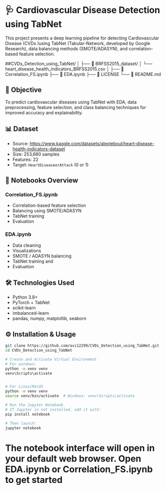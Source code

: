 # 🩺 Cardiovascular Disease Detection using TabNet

This project presents a deep learning pipeline for detecting Cardiovascular Disease (CVDs )using TabNet (Tabular-Network, developed by Google Research), data balancing methods (SMOTE/ADASYN), and correlation-based feature selection.



##CVDs_Detection_using_TabNet/
│
├── 📁 BRFSS2015_dataset/
│   └── heart_disease_health_indicators_BRFSS2015.csv
│
├── 📓 Correlation_FS.ipynb
├── 📓 EDA.ipynb
├── 📄 LICENSE
└── 📄 README.md


## 🎯 Objective

To predict cardiovascular diseases using TabNet with EDA, data preprocessing, feature selection, and class balancing techniques for improved accuracy and explainability.


## 📊 Dataset

- Source: https://www.kaggle.com/datasets/alexteboul/heart-disease-health-indicators-dataset
- Size: 253,680 samples
- Features: 22
- Target: `HeartDiseaseorAttack` (0 or 1)


## 📒 Notebooks Overview


### Correlation_FS.ipynb
- Correlation-based feature selection
- Balancing using SMOTE/ADASYN 
- TabNet training
- Evaluation 



### EDA.ipynb
- Data cleaning
- Visualizations
- SMOTE / ADASYN balancing
- TabNet training and 
- Evaluation


## 🛠️ Technologies Used

- Python 3.8+
- PyTorch + TabNet
- scikit-learn
- imbalanced-learn
- pandas, numpy, matplotlib, seaborn


## ⚙️ Installation & Usage

```bash
git clone https://github.com/avi12299/CVDs_Detection_using_TabNet.git
cd CVDs_Detection_using_TabNet

# Create and Activate Virtual Environment
# For windows:
python -m venv venv
venv\Scripts\activate


# For Linux/MacOS
python -m venv venv
source venv/bin/activate  # Windows: venv\Scripts\activate

# Run the Jupyter Notebook
# If Jupyter is not installed, add it with:
pip install notebook

# Then launch:
jupyter notebook
```

# The notebook interface will open in your default web browser. Open EDA.ipynb or Correlation_FS.ipynb to get started

